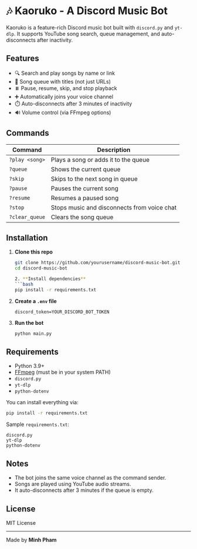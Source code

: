 # 🎶 Kaoruko - A Discord Music Bot

Kaoruko is a feature-rich Discord music bot built with `discord.py` and `yt-dlp`. It supports YouTube song search, queue management, and auto-disconnects after inactivity.

## Features

- 🔍 Search and play songs by name or link
- 📜 Song queue with titles (not just URLs)
- ⏸️ Pause, resume, skip, and stop playback
- ➕ Automatically joins your voice channel
- ⏱️ Auto-disconnects after 3 minutes of inactivity
- 🔊 Volume control (via FFmpeg options)

## Commands

| Command         | Description                                  |
|----------------|----------------------------------------------|
| `?play <song>` | Plays a song or adds it to the queue         |
| `?queue`       | Shows the current queue                      |
| `?skip`        | Skips to the next song in queue              |
| `?pause`       | Pauses the current song                      |
| `?resume`      | Resumes a paused song                        |
| `?stop`        | Stops music and disconnects from voice chat  |
| `?clear_queue` | Clears the song queue                        |

## Installation

1. **Clone this repo**
   ```bash
   git clone https://github.com/yourusername/discord-music-bot.git
   cd discord-music-bot

   2. **Install dependencies**
   ```bash
   pip install -r requirements.txt
   ```

3. **Create a `.env` file**
   ```env
   discord_token=YOUR_DISCORD_BOT_TOKEN
   ```

4. **Run the bot**
   ```bash
   python main.py
   ```

## Requirements

- Python 3.9+
- [FFmpeg](https://ffmpeg.org/download.html) (must be in your system PATH)
- `discord.py`
- `yt-dlp`
- `python-dotenv`

You can install everything via:

```bash
pip install -r requirements.txt
```

Sample `requirements.txt`:
```
discord.py
yt-dlp
python-dotenv
```

## Notes

- The bot joins the same voice channel as the command sender.
- Songs are played using YouTube audio streams.
- It auto-disconnects after 3 minutes if the queue is empty.

## License

MIT License

---

Made by **Minh Pham**
